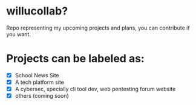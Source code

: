 # willucollab?
Repo representing my upcoming projects and plans, you can contribute if you want.
# Projects can be labeled as:
- [x] School News Site
- [x] A tech platform site
- [x] A cybersec, specially cli tool dev, web pentesting forum website
- [x] others (coming soon)
